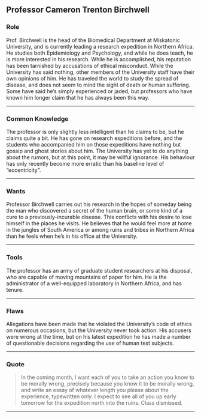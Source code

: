
Professor Cameron Trenton Birchwell
-----------------------------------


### Role ###

Prof. Birchwell is the head of the Biomedical Department at Miskatonic University,
and is currently leading a research expedition in Northern Africa.
He studies both Epidemiology and Psychology, and while he does teach,
he is more interested in his research.
While he is accomplished,
his reputation has been tarnished by accusations of ethical misconduct.
While the University has said nothing,
other members of the University staff have their own opinions of him.
He has traveled the world to study the spread of disease,
and does not seem to mind the sight of death or human suffering.
Some have said he’s simply experienced or jaded,
but professors who have known him longer claim that he has always been this way.

---


### Common Knowledge ###

The professor is only slightly less intelligent than he claims to be,
but he claims quite a bit.
He has gone on research expeditions before,
and the students who accompanied him on those expeditions have nothing but gossip and ghost stories about him.
The University has yet to do anything about the rumors,
but at this point, it may be willful ignorance.
His behaviour has only recently become more erratic than his baseline level of “eccentricity”.

---


### Wants ###

Professor Birchwell carries out his research in the hopes of someday being the man who discovered a secret of the human brain,
or some kind of a cure to a previously-incurable disease.
This conflicts with his desire to lose himself in the places he visits.
He believes that he would feel more at home in the jungles of South America or among ruins and tribes in Northern Africa than he feels when he’s in his office at the University.

---


### Tools ###

The professor has an army of graduate student researchers at his disposal,
who are capable of moving mountains of paper for him.
He is the administrator of a well-equipped laboratory in Northern Africa, and has tenure.

---

### Flaws ###

Allegations have been made that he violated the University’s code of ethics on numerous occasions,
but the University never took action.
His accusers were wrong at the time,
but on his latest expedition he has made a number of questionable decisions regarding the use of human test subjects.

---


### Quote ###

> In the coming month, I want each of you to take an action you know to be morally wrong,
> precisely because you know it to be morally wrong,
> and write an essay of whatever length you please about the experience, typewritten only.
> I expect to see all of you up early tomorrow for the expedition north into the ruins.
> Class dismissed.

---


